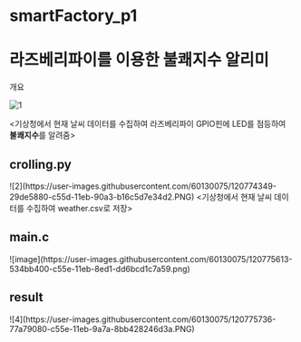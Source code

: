 # smartFactory_p1

<h1>라즈베리파이를 이용한 불쾌지수 알리미</h1>

개요

![1](https://user-images.githubusercontent.com/60130075/120774261-13d09800-c55d-11eb-9b4e-a74d472a23e8.PNG)

<기상청에서 현재 날씨 데이터를 수집하여 라즈베리파이 GPIO핀에 LED를 점등하여 **불쾌지수**를 알려줌>

<h2>crolling.py</h2>
![2](https://user-images.githubusercontent.com/60130075/120774349-29de5880-c55d-11eb-90a3-b16c5d7e34d2.PNG)
<기상청에서 현재 날씨 데이터를 수집하여 weather.csv로 저장>

<h2>main.c</h2>
![image](https://user-images.githubusercontent.com/60130075/120775613-534bb400-c55e-11eb-8ed1-dd6bcd1c7a59.png)
<weather.csv 파일을 READ하여 불쾌지수를 계산하고 LED점등>

<h2>result</h2>
![4](https://user-images.githubusercontent.com/60130075/120775736-77a79080-c55e-11eb-9a7a-8bb428246d3a.PNG)



